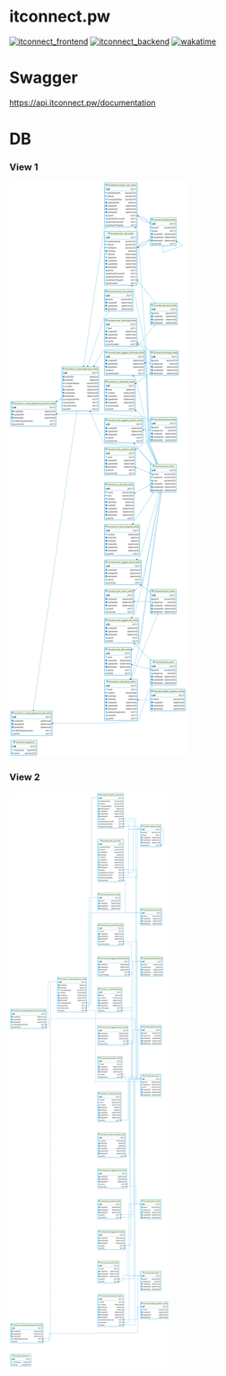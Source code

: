 # itconnect.pw
[![itconnect_frontend](https://github.com/wawahuy/itconnect.pw/actions/workflows/frontend.yml/badge.svg)](https://github.com/wawahuy/itconnect.pw/actions/workflows/frontend.yml)
[![itconnect_backend](https://github.com/wawahuy/itconnect.pw/actions/workflows/backend.yml/badge.svg)](https://github.com/wawahuy/itconnect.pw/actions/workflows/backend.yml)
[![wakatime](https://wakatime.com/badge/user/7dfffda2-e19b-4623-ac69-1e03a88afab8/project/f6115629-478b-4812-a2fe-d13a50537268.svg)](https://wakatime.com/badge/user/7dfffda2-e19b-4623-ac69-1e03a88afab8/project/f6115629-478b-4812-a2fe-d13a50537268)

# Swagger
https://api.itconnect.pw/documentation

# DB
### View 1
<img src="./documents/itconnect-view1.png">

### View 2
<img src="./documents/itconnect-view2.png">